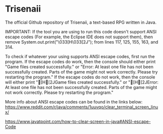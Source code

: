 # Trisenaii
The official Github repository of Trisenaii, a text-based RPG written in Java.


IMPORTANT:
If the tool you are using to run this code doesn't support ANSI escape codes (For example, the Eclipse IDE does not support them), then remove System.out.print("\033[H\033[2J"); from lines 117, 125, 155, 163, and 314.

To check if whatever your using supports ANSI escape codes, first run the program. If the escape codes do work, then the console should either print "Game files created successfully." or "Error: At least one file has not been successfully created. Parts of the game might not work correctly. Please try restarting the program." If the escape codes do not work, then the console will either print "[H[2JGame files created successfully." or "[H[2JError: At least one file has not been successfully created. Parts of the game might not work correctly. Please try restarting the program."

More info about ANSI escape codes can be found in the links below:
https://www.reddit.com/r/java/comments/1uuvqo/clear_terminal_screen_linux/

https://www.javatpoint.com/how-to-clear-screen-in-java#ANSI-escape-Code

